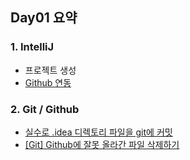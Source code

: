 <h2>Day01 요약</h2>

<h3>1. IntelliJ</h3>
<ul>
<li>프로젝트 생성</li>
<li><a href="https://goddaehee.tistory.com/249">Github 연동</a></li>
</ul>
<h3>2. Git / Github</h3>
<ul>
<li><a href="https://qastack.kr/programming/11124053/accidentally-committed-idea-directory-files-into-git">실수로 .idea 디렉토리 파일을 git에 커밋</a></li>
<li><a href="https://gmlwjd9405.github.io/2018/05/17/git-delete-incorrect-files.html">[Git] Github에 잘못 올라간 파일 삭제하기</a></li>
</ul>

    